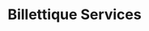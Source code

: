 ---
title: Billettique Services
summary: _"We have been among the earliest adopters of Keyple.
  The Keyple libraries are central to the success of our ticketing software stack.
  Using keyple's Calypso libraries, we built a solid ticketing solution able to use all Calypso products at their full potential.
  The few problems we had were quickly fixed by the reactive and attentive team behind the Keyple solution.
  With the recent addition of Calypso PKI to the solution, we are convinced using Keyple has been the right choice."_
tags: ["System integrator", "Access control / Validation", "Card inspection", "Rights loading", "Personalization", "Embedded local reader", "Distributed remote reader"]
linktitle: " "
type: book
external_link: https://billettiqueservices.com/
---